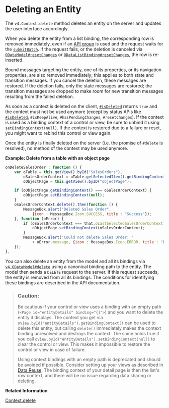 <!-- loio2613ebc835764abd9aefd2e6fa8b7392 -->

# Deleting an Entity

The `v4.Context.delete` method deletes an entity on the server and updates the user interface accordingly.

When you delete the entity from a list binding, the corresponding row is removed immediately, even if an [API group](https://ui5.sap.com/#/api/sap.ui.model.odata.v4.SubmitMode) is used and the request waits for the [`submitBatch`](https://ui5.sap.com/#/api/sap.ui.model.odata.v4.ODataModel%23methods/submitBatch). If the request fails, or the deletion is canceled via [`ODataModel#resetChanges`](https://ui5.sap.com/#/api/sap.ui.model.odata.v4.ODataModel%23methods/resetChanges) or [`ODataListBinding#resetChanges`](https://ui5.sap.com/#/api/sap.ui.model.odata.v4.ODataListBinding%23methods/resetChanges), the row is re-inserted.

Bound messages targeting the entity, one of its properties, or its navigation properties, are also removed immediately; this applies to both state and transition messages. If you cancel the deletion, these messages are restored. If the deletion fails, only the state messages are restored; the transition messages are dropped to make room for new transition messages resulting from the failed deletion.

As soon as a context is deleted on the client, [`#isDeleted`](https://ui5.sap.com/#/api/sap.ui.model.odata.v4.Context/methods/isDeleted) returns `true` and the context must not be used anymore \(except by status APIs like [`#isDeleted`](https://ui5.sap.com/#/api/sap.ui.model.odata.v4.Context/methods/isDeleted), `#isKeepAlive`, `#hasPendingChanges`, `#resetChanges`\). If the context is used as a binding context of a control or view, be sure to unbind it using `setBindingContext(null)`. If the context is restored due to a failure or reset, you might want to rebind this control or view again.

Once the entity is finally deleted on the server \(i.e. the promise of `#delete` is resolved\), no method of the context may be used anymore.

**Example: Delete from a table with an object page**

```js
onDeleteSalesOrder : function () {
    var oTable = this.getView().byId("SalesOrders"),
        oSalesOrderContext = oTable.getSelectedItem().getBindingContext(),
        oObjectPage = this.getView().byID("objectPage");

    if (oObjectPage.getBindingContext() === oSalesOrderContext) {
        oObjectPage.setBindingContext(null);
    }
    oSalesOrderContext.delete().then(function () {
        MessageBox.alert("Deleted Sales Order",
            {icon : MessageBox.Icon.SUCCESS, title : "Success"});
    }, function (oError) {
        if (oSalesOrderContext === that.oLastSelectedSalesOrderContext) {
            oObjectPage.setBindingContext(oSalesOrderContext);
        }
        MessageBox.alert("Could not delete Sales Order: "
            + oError.message, {icon : MessageBox.Icon.ERROR, title : "Error"});
    });
},
```

You can also delete an entity from the model and all its bindings via  [`v4.ODataModel#delete`](https://ui5.sap.com/#/api/sap.ui.model.odata.v4.ODataModel%23methods/delete) using a canonical binding path to the entity. The model then sends a `DELETE` request to the server. If this request succeeds, the entity is removed from all its bindings. The conditions for identifying these bindings are described in the API documentation.

> ### Caution:  
> Be cautious if your control or view uses a binding with an empty path \(`<Page id="entityDetails" binding="{}">`\) and you want to delete the entity it displays. The context you get via `oView.byId("entityDetails").getBindingContext()` can be used to delete this entity, but calling `delete()` immediately makes the context binding unresolved and destroys the context. The same holds true if you call `oView.byId("entityDetails").setBindingContext(null)` to clear the control or view. This makes it impossible to restore the control or view in case of failure.
> 
> Using context bindings with an empty path is deprecated and should be avoided if possible. Consider setting up your views as described in [Data Reuse](data-reuse-648e360.md). The binding context of your detail page is then the list's row context, and there will be no issue regarding data sharing or deleting.

**Related Information**  


[Context.delete](https://ui5.sap.com/#/api/sap.ui.model.odata.v4.Context/methods/delete)

